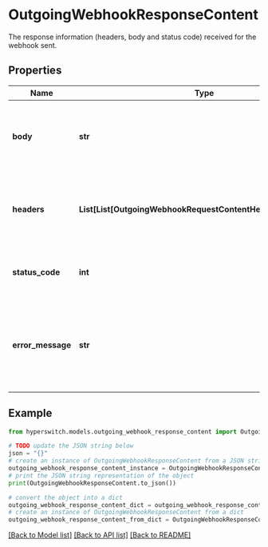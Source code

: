 # OutgoingWebhookResponseContent

The response information (headers, body and status code) received for the webhook sent.

## Properties

Name | Type | Description | Notes
------------ | ------------- | ------------- | -------------
**body** | **str** | The response body received for the webhook sent. | [optional] 
**headers** | **List[List[OutgoingWebhookRequestContentHeadersInnerInner]]** | The response headers received for the webhook sent. | [optional] 
**status_code** | **int** | The HTTP status code for the webhook sent. | [optional] 
**error_message** | **str** | Error message in case any error occurred when trying to deliver the webhook. | [optional] 

## Example

```python
from hyperswitch.models.outgoing_webhook_response_content import OutgoingWebhookResponseContent

# TODO update the JSON string below
json = "{}"
# create an instance of OutgoingWebhookResponseContent from a JSON string
outgoing_webhook_response_content_instance = OutgoingWebhookResponseContent.from_json(json)
# print the JSON string representation of the object
print(OutgoingWebhookResponseContent.to_json())

# convert the object into a dict
outgoing_webhook_response_content_dict = outgoing_webhook_response_content_instance.to_dict()
# create an instance of OutgoingWebhookResponseContent from a dict
outgoing_webhook_response_content_from_dict = OutgoingWebhookResponseContent.from_dict(outgoing_webhook_response_content_dict)
```
[[Back to Model list]](../README.md#documentation-for-models) [[Back to API list]](../README.md#documentation-for-api-endpoints) [[Back to README]](../README.md)


